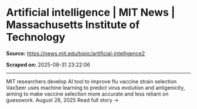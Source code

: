 # Artificial intelligence | MIT News | Massachusetts Institute of Technology

**Source:** https://news.mit.edu/topic/artificial-intelligence2

**Scraped on:** 2025-08-31 23:22:06

---

MIT researchers develop AI tool to improve flu vaccine strain selection
VaxSeer uses machine learning to predict virus evolution and antigenicity, aiming to make vaccine selection more accurate and less reliant on guesswork.
August 28, 2025
Read full story
→